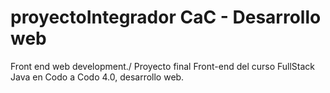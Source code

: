 # proyectoIntegrador CaC - Desarrollo web

 Front end web development./ Proyecto final Front-end del curso FullStack Java en Codo a Codo 4.0, desarrollo web.
